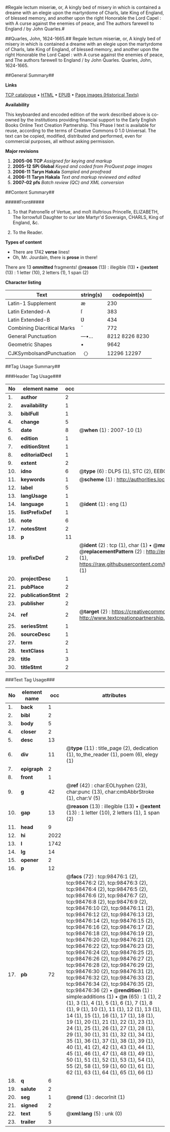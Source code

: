 #Regale lectum miseriæ, or, A kingly bed of misery in which is contained a dreame with an elegie upon the martyrdome of Charls, late King of England, of blessed memory, and another upon the right Honorable the Lord Capel : with A curse against the enemies of peace, and The authors farewell to England / by John Quarles.#

##Quarles, John, 1624-1665.##
Regale lectum miseriæ, or, A kingly bed of misery in which is contained a dreame with an elegie upon the martyrdome of Charls, late King of England, of blessed memory, and another upon the right Honorable the Lord Capel : with A curse against the enemies of peace, and The authors farewell to England / by John Quarles.
Quarles, John, 1624-1665.

##General Summary##

**Links**

[TCP catalogue](http://www.ota.ox.ac.uk/tcp/)  • 
[HTML](http://tei.it.ox.ac.uk/tcp/Texts-HTML/free/A56/A56858.html)  • 
[EPUB](http://tei.it.ox.ac.uk/tcp/Texts-EPUB/free/A56/A56858.epub) • 
[Page images (Historical Texts)](https://data.historicaltexts.jisc.ac.uk/view?pubId=eebo-13203210e&pageId=eebo-13203210e-98476-1)

**Availability**

This keyboarded and encoded edition of the
	       work described above is co-owned by the institutions
	       providing financial support to the Early English Books
	       Online Text Creation Partnership. This Phase I text is
	       available for reuse, according to the terms of Creative
	       Commons 0 1.0 Universal. The text can be copied,
	       modified, distributed and performed, even for
	       commercial purposes, all without asking permission.

**Major revisions**

1. __2005-06__ __TCP__ *Assigned for keying and markup*
1. __2005-12__ __SPi Global__ *Keyed and coded from ProQuest page images*
1. __2006-11__ __Taryn Hakala__ *Sampled and proofread*
1. __2006-11__ __Taryn Hakala__ *Text and markup reviewed and edited*
1. __2007-02__ __pfs__ *Batch review (QC) and XML conversion*

##Content Summary##

#####Front#####

1. To that Patroneſſe of Vertue, and moſt illuſtrious Princeſſe, ELIZABETH, The ſorrowfull Daughter to our late Martyr'd Soveraign, CHARLS, King of England, &c.

1. To the Reader.

**Types of content**

  * There are 1742 **verse** lines!
  * Oh, Mr. Jourdain, there is **prose** in there!

There are 13 **ommitted** fragments! 
 @__reason__ (13) : illegible (13)  •  @__extent__ (13) : 1 letter (10), 2 letters (1), 1 span (2)

**Character listing**


|Text|string(s)|codepoint(s)|
|---|---|---|
|Latin-1 Supplement|æ|230|
|Latin Extended-A|ſ|383|
|Latin Extended-B|Ʋ|434|
|Combining             Diacritical Marks|̄|772|
|General Punctuation|—•…|8212 8226 8230|
|Geometric Shapes|▪|9642|
|CJKSymbolsandPunctuation|〈〉|12296 12297|

##Tag Usage Summary##

###Header Tag Usage###

|No|element name|occ|attributes|
|---|---|---|---|
|1.|__author__|2||
|2.|__availability__|1||
|3.|__biblFull__|1||
|4.|__change__|5||
|5.|__date__|8| @__when__ (1) : 2007-10 (1)|
|6.|__edition__|1||
|7.|__editionStmt__|1||
|8.|__editorialDecl__|1||
|9.|__extent__|2||
|10.|__idno__|6| @__type__ (6) : DLPS (1), STC (2), EEBO-CITATION (1), OCLC (1), VID (1)|
|11.|__keywords__|1| @__scheme__ (1) : http://authorities.loc.gov/ (1)|
|12.|__label__|5||
|13.|__langUsage__|1||
|14.|__language__|1| @__ident__ (1) : eng (1)|
|15.|__listPrefixDef__|1||
|16.|__note__|6||
|17.|__notesStmt__|2||
|18.|__p__|11||
|19.|__prefixDef__|2| @__ident__ (2) : tcp (1), char (1)  •  @__matchPattern__ (2) : ([0-9\-]+):([0-9IVX]+) (1), (.+) (1)  •  @__replacementPattern__ (2) : http://eebo.chadwyck.com/downloadtiff?vid=$1&page=$2 (1), https://raw.githubusercontent.com/textcreationpartnership/Texts/master/tcpchars.xml#$1 (1)|
|20.|__projectDesc__|1||
|21.|__pubPlace__|2||
|22.|__publicationStmt__|2||
|23.|__publisher__|2||
|24.|__ref__|2| @__target__ (2) : https://creativecommons.org/publicdomain/zero/1.0/ (1), http://www.textcreationpartnership.org/docs/. (1)|
|25.|__seriesStmt__|1||
|26.|__sourceDesc__|1||
|27.|__term__|2||
|28.|__textClass__|1||
|29.|__title__|3||
|30.|__titleStmt__|2||


###Text Tag Usage###

|No|element name|occ|attributes|
|---|---|---|---|
|1.|__back__|1||
|2.|__bibl__|2||
|3.|__body__|5||
|4.|__closer__|2||
|5.|__desc__|13||
|6.|__div__|11| @__type__ (11) : title_page (2), dedication (1), to_the_reader (1), poem (6), elegy (1)|
|7.|__epigraph__|2||
|8.|__front__|1||
|9.|__g__|42| @__ref__ (42) : char:EOLhyphen (23), char:punc (13), char:cmbAbbrStroke (1), char:V (5)|
|10.|__gap__|13| @__reason__ (13) : illegible (13)  •  @__extent__ (13) : 1 letter (10), 2 letters (1), 1 span (2)|
|11.|__head__|9||
|12.|__hi__|2022||
|13.|__l__|1742||
|14.|__lg__|14||
|15.|__opener__|2||
|16.|__p__|12||
|17.|__pb__|72| @__facs__ (72) : tcp:98476:1 (2), tcp:98476:2 (2), tcp:98476:3 (2), tcp:98476:4 (2), tcp:98476:5 (2), tcp:98476:6 (2), tcp:98476:7 (2), tcp:98476:8 (2), tcp:98476:9 (2), tcp:98476:10 (2), tcp:98476:11 (2), tcp:98476:12 (2), tcp:98476:13 (2), tcp:98476:14 (2), tcp:98476:15 (2), tcp:98476:16 (2), tcp:98476:17 (2), tcp:98476:18 (2), tcp:98476:19 (2), tcp:98476:20 (2), tcp:98476:21 (2), tcp:98476:22 (2), tcp:98476:23 (2), tcp:98476:24 (2), tcp:98476:25 (2), tcp:98476:26 (2), tcp:98476:27 (2), tcp:98476:28 (2), tcp:98476:29 (2), tcp:98476:30 (2), tcp:98476:31 (2), tcp:98476:32 (2), tcp:98476:33 (2), tcp:98476:34 (2), tcp:98476:35 (2), tcp:98476:36 (2)  •  @__rendition__ (1) : simple:additions (1)  •  @__n__ (65) : 1 (1), 2 (1), 3 (1), 4 (1), 5 (1), 6 (1), 7 (1), 8 (1), 9 (1), 10 (1), 11 (1), 12 (1), 13 (1), 14 (1), 15 (1), 16 (1), 17 (1), 18 (1), 19 (1), 20 (1), 21 (1), 22 (1), 23 (1), 24 (1), 25 (1), 26 (1), 27 (1), 28 (1), 29 (1), 30 (1), 31 (1), 32 (1), 34 (1), 35 (1), 36 (1), 37 (1), 38 (1), 39 (1), 40 (1), 41 (2), 42 (1), 43 (1), 44 (1), 45 (1), 46 (1), 47 (1), 48 (1), 49 (1), 50 (1), 51 (1), 52 (1), 53 (1), 54 (1), 55 (2), 58 (1), 59 (1), 60 (1), 61 (1), 62 (1), 63 (1), 64 (1), 65 (1), 66 (1)|
|18.|__q__|6||
|19.|__salute__|2||
|20.|__seg__|1| @__rend__ (1) : decorInit (1)|
|21.|__signed__|2||
|22.|__text__|5| @__xml:lang__ (5) : unk (0)|
|23.|__trailer__|3||
